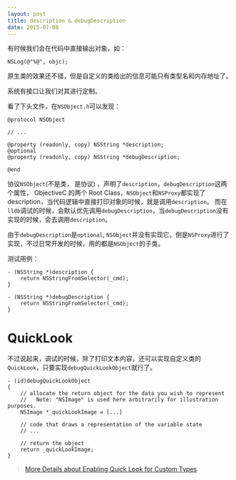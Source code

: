 ```yaml
---
layout: post
title: description & debugDescription
date: 2015-07-08
---
```


有时候我们会在代码中直接输出对象，如：

```objc
NSLog(@"%@", objc);
```

原生类的效果还不错，但是自定义的类给出的信息可能只有类型名和内存地址了。

系统有接口让我们对其进行定制。

看了下头文件，在`NSObject.h`可以发现：
```objc
@protocol NSObject

// ...

@property (readonly, copy) NSString *description;
@optional
@property (readonly, copy) NSString *debugDescription;

@end
```

协议`NSObject`(不是类， 是协议) ，声明了`description`，`debugDescription`这两个属性，
ObjectiveC 的两个 Root Class，`NSObject`和`NSProxy`都实现了description，当代码逻辑中直接打印对象的时候，就是调用`description`。
而在`lldb`调试的时候，会默认优先调用`debugDescription`，当`debugDescription`没有实现的时候，会去调用`description`。

由于`debugDescription`是`optional`, `NSObject`并没有实现它，倒是`NSProxy`进行了实现，不过日常开发的时候，用的都是`NSObject`的子类。

测试用例：
```objc
- (NSString *)description {
    return NSStringFromSelector(_cmd);
}

- (NSString *)debugDescription {
    return NSStringFromSelector(_cmd);
}
```

# QuickLook

不过说起来，调试的时候，除了打印文本内容，还可以实现自定义类的`QuickLook`，只要实现`debugQuickLookObject`就行了。
```objc
- (id)debugQuickLookObject
{
    // allocate the return object for the data you wish to represent
    //   Note: "NSImage" is used here arbitrarily for illustration purposes.
    NSImage *_quickLookImage = [...]

    // code that draws a representation of the variable state
    // ...

    // return the object
    return _quickLookImage;
}
```

> [More Details about Enabling Quick Look for Custom Types]( https://developer.apple.com/library/ios/documentation/IDEs/Conceptual/CustomClassDisplay_in_QuickLook/CH01-quick_look_for_custom_objects/CH01-quick_look_for_custom_objects.html)

